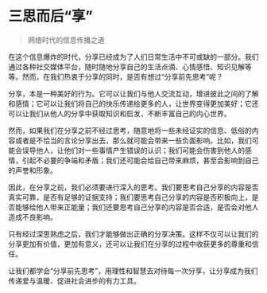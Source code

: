 # 三思而后“享”
> 网络时代的信息传播之道

在这个信息爆炸的时代，分享已经成为了人们日常生活中不可或缺的一部分。我们通过各种社交媒体平台，随时随地分享自己的生活点滴、心情感悟、知识见解等等。然而，在我们热衷于分享的同时，是否有想过“分享前先思考”呢？

分享，本是一种美好的行为。它可以让我们与他人交流互动，增进彼此之间的了解和感情；它可以让我们将自己的快乐传递给更多的人，让世界变得更加美好；它还可以让我们从他人的分享中获取知识和启发，不断丰富自己的内心世界。

然而，如果我们在分享之前不经过思考，随意地将一些未经证实的信息、低俗的内容或者是不恰当的言论分享出去，那么就可能会带来一些负面影响。比如，我们可能会误导他人，让他们对一些事情产生错误的认识；我们可能会伤害到他人的感情，引起不必要的争端和矛盾；我们还可能会给自己带来麻烦，甚至会影响到自己的声誉和形象。

因此，在分享之前，我们必须要进行深入的思考。我们要思考自己分享的内容是否真实可靠，是否有足够的证据支持；我们要思考自己分享的内容是否积极向上，是否能够给他人带来正能量；我们还要思考自己分享的内容是否合适，是否会对他人造成不良影响。

只有经过深思熟虑之后，我们才能够做出正确的分享决策。这样不仅可以让我们的分享更加有价值，更加有意义，还可以让我们在分享的过程中收获更多的尊重和信任。

让我们都学会“分享前先思考”，用理性和智慧去对待每一次分享，让分享成为我们传递爱与温暖、促进社会进步的有力工具。